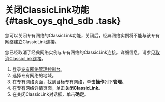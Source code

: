 # 关闭ClassicLink功能 {#task_oys_qhd_sdb .task}

您可以关闭专有网络的ClassicLink功能，关闭后，经典网络实例将不能与该专有网络建立ClassicLink连接。

您已经取消了经典网络实例与专有网络的ClassicLink连接。详细信息，请参见[取消ClassicLink连接](intl.zh-CN/VPC与外部网络连接/ClassicLink/取消ClassicLink连接.md#)。

1.  登录[专有网络管理控制台](https://vpcnext.console.aliyun.com/nat/)。
2.  选择专有网络的地域。
3.  在专有网络页面，找到目标专有网络，单击**操作**列下**管理**。
4.  在专有网络详情页面，单击**关闭ClassicLink**。
5.  在关闭ClassicLink对话框，单击**确定**。


